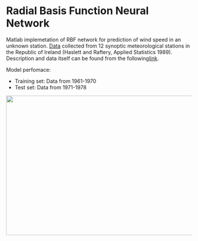 # Radial Basis Function Neural Network
Matlab implemetation of RBF network for prediction of wind speed in an unknown station. [Data](http://lib.stat.cmu.edu/datasets/wind.data) collected from 12 synoptic meteorological stations in the Republic of Ireland (Haslett and Raftery, Applied Statistics 1989). Description and data itself can be found from the following[link]( http://lib.stat.cmu.edu/datasets/wind.desc).



Model perfomace:
* Training set: Data from 1961-1970
* Test set: Data from 1971-1978 

<img src="perfomance.png" width="800" height="380" />



